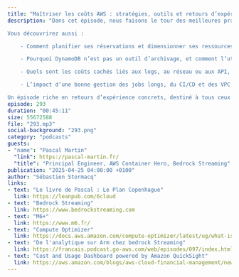 ```yaml
---
title: "Maîtriser les coûts AWS : stratégies, outils et retours d’expérience"
description: "Dans cet épisode, nous faisons le tour des meilleures pratiques pour maîtriser et optimiser les coûts dans le cloud AWS. De la puissance du tagging à l’efficacité de l’autoscaling, en passant par les instances Spot, Graviton, ou encore les outils de visualisation comme Cost Explorer et Anomaly Detection, Pascal Martin, Principal Enginner chez Bedrock Streaming et AWS Hero, partage leurs stratégies, leurs réussites et… quelques surprises sur la facture.

Vous découvrirez aussi :

    - Comment planifier ses réservations et dimensionner ses ressources avec précision.

    - Pourquoi DynamoDB n’est pas un outil d’archivage, et comment l’utiliser efficacement.

    - Quels sont les coûts cachés liés aux logs, au réseau ou aux API, et comment les éviter.

    - L’impact d’une bonne gestion des jobs longs, du CI/CD et des VPC sur les dépenses globales.

Un épisode riche en retours d’expérience concrets, destiné à tous ceux qui veulent faire rimer cloud avec résilience, efficacité et économies."
episode: 293
duration: "00:45:11"
size: 55672588
file: "293.mp3"
social-background: "293.png"
category: "podcasts"
guests:
- "name": "Pascal Martin"
  "link": https://pascal-martin.fr/
  "title": "Principal Engineer, AWS Container Hero, Bedrock Streaming"
publication: "2025-04-25 04:00:00 +0100"
author: "Sébastien Stormacq"
links:
- text: "Le livre de Pascal : Le Plan Copenhague"
  link: https://leanpub.com/6cloud
- text: "Bedrock Streaming"
  link: https://www.bedrockstreaming.com
- text: "M6+"
  link: https://www.m6.fr/ 
- text: "Compute Optimizer"
  link: https://docs.aws.amazon.com/compute-optimizer/latest/ug/what-is-compute-optimizer.html
- text: "De l'analytique sur Arm chez bedrock Streaming"
  link: https://francais.podcast.go-aws.com/web/episodes/097/index.html
- text: "Cost and Usage Dashboard powered by Amazon QuickSight"
  link: https://aws.amazon.com/blogs/aws-cloud-financial-management/new-cost-and-usage-dashboard-powered-by-amazon-quicksight/
---
```


